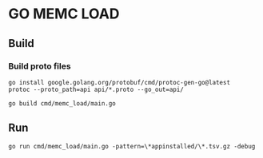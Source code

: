 # GO MEMC LOAD


## Build

### Build proto files
```
go install google.golang.org/protobuf/cmd/protoc-gen-go@latest
protoc --proto_path=api api/*.proto --go_out=api/
```

```
go build cmd/memc_load/main.go
```

## Run
```
go run cmd/memc_load/main.go -pattern=\*appinstalled/\*.tsv.gz -debug
```

